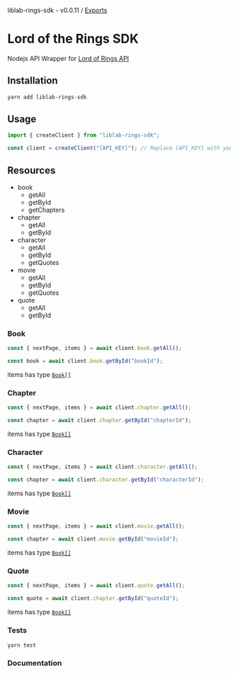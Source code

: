 liblab-rings-sdk - v0.0.11 / [Exports](modules.md)

# Lord of the Rings SDK

Nodejs API Wrapper for [Lord of Rings API](https://the-one-api.dev/documentation)

## Installation

```sh
yarn add liblab-rings-sdk
```

## Usage

```ts
import { createClient } from "liblab-rings-sdk";

const client = createClient("[API_KEY]"); // Replace [API_KEY] with your API KEY
```

## Resources

- book
  - getAll
  - getById
  - getChapters
- chapter
  - getAll
  - getById
- character
  - getAll
  - getById
  - getQuotes
- movie
  - getAll
  - getById
  - getQuotes
- quote
  - getAll
  - getById

### Book

```ts
const { nextPage, items } = await client.book.getAll();

const book = await client.book.getById("bookId");
```

items has type [`Book[]` ](./src/resources/book/configuration.ts#L47)

### Chapter

```ts
const { nextPage, items } = await client.chapter.getAll();

const chapter = await client.chapter.getById("chapterId");
```

items has type [`Book[]` ](./src/resources/book/configuration.ts#L47)

### Character

```ts
const { nextPage, items } = await client.character.getAll();

const chapter = await client.character.getById("characterId");
```

items has type [`Book[]` ](./src/resources/book/configuration.ts#L47)

### Movie

```ts
const { nextPage, items } = await client.movie.getAll();

const chapter = await client.movie.getById("movieId");
```

items has type [`Book[]` ](./src/resources/book/configuration.ts#L47)

### Quote

```ts
const { nextPage, items } = await client.quote.getAll();

const quote = await client.chapter.getById("quoteId");
```

items has type [`Book[]` ](./src/resources/book/configuration.ts#L47)

### Tests

```sh
yarn test
```

### Documentation

